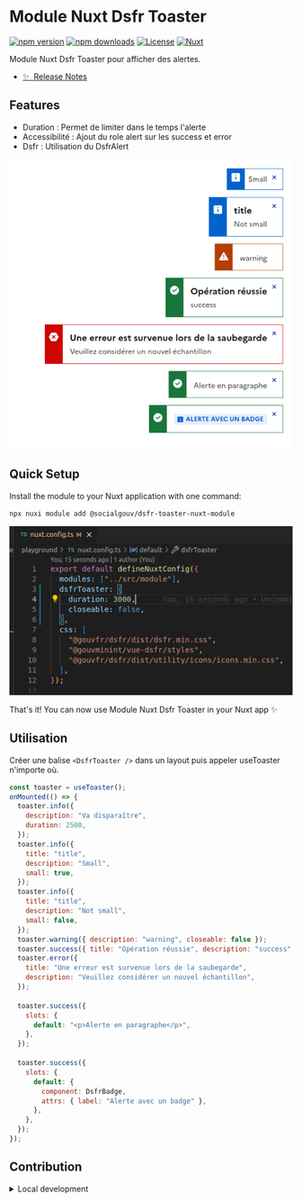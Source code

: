 # Module Nuxt Dsfr Toaster

[![npm version][npm-version-src]][npm-version-href]
[![npm downloads][npm-downloads-src]][npm-downloads-href]
[![License][license-src]][license-href]
[![Nuxt][nuxt-src]][nuxt-href]

Module Nuxt Dsfr Toaster pour afficher des alertes.

- [✨ &nbsp;Release Notes](/CHANGELOG.md)
  <!-- - [🏀 Online playground](https://stackblitz.com/github/your-org/@socialgouv/dsfr-toaster-nuxt-module?file=playground%2Fapp.vue) -->
  <!-- - [📖 &nbsp;Documentation](https://example.com) -->

## Features

<!-- Highlight some of the features your module provide here -->

- Duration : Permet de limiter dans le temps l'alerte
- Accessibilité : Ajout du role alert sur les success et error
- Dsfr : Utilisation du DsfrAlert

![Rendu](./docs/render.png)

## Quick Setup

Install the module to your Nuxt application with one command:

```bash
npx nuxi module add @socialgouv/dsfr-toaster-nuxt-module
```

![Surchage de la configuration](./docs/nuxt.config.png)

That's it! You can now use Module Nuxt Dsfr Toaster in your Nuxt app ✨

## Utilisation

Créer une balise `<DsfrToaster />` dans un layout puis appeler useToaster n'importe où.

```javascript
const toaster = useToaster();
onMounted(() => {
  toaster.info({
    description: "Va disparaître",
    duration: 2500,
  });
  toaster.info({
    title: "title",
    description: "Small",
    small: true,
  });
  toaster.info({
    title: "title",
    description: "Not small",
    small: false,
  });
  toaster.warning({ description: "warning", closeable: false });
  toaster.success({ title: "Opération réussie", description: "success" });
  toaster.error({
    title: "Une erreur est survenue lors de la saubegarde",
    description: "Veuillez considérer un nouvel échantillon",
  });

  toaster.success({
    slots: {
      default: "<p>Alerte en paragraphe</p>",
    },
  });

  toaster.success({
    slots: {
      default: {
        component: DsfrBadge,
        attrs: { label: "Alerte avec un badge" },
      },
    },
  });
});
```

## Contribution

<details>
<summary>Local development</summary>

```bash
# Install dependencies
npm install

# Generate type stubs
npm run dev:prepare

# Develop with the playground
npm run dev

# Build the playground
npm run dev:build

# Run ESLint
npm run lint

# Run Vitest
npm run test
npm run test:watch

# Release new version
npm run release
```

</details>

<!-- Badges -->

[npm-version-src]: https://img.shields.io/npm/v/@socialgouv/dsfr-toaster-nuxt-module/latest.svg?style=flat&colorA=020420&colorB=00DC82
[npm-version-href]: https://npmjs.com/package/@socialgouv/dsfr-toaster-nuxt-module
[npm-downloads-src]: https://img.shields.io/npm/dm/@socialgouv/dsfr-toaster-nuxt-module.svg?style=flat&colorA=020420&colorB=00DC82
[npm-downloads-href]: https://npmjs.com/package/@socialgouv/dsfr-toaster-nuxt-module
[license-src]: https://img.shields.io/npm/l/@socialgouv/dsfr-toaster-nuxt-module.svg?style=flat&colorA=020420&colorB=00DC82
[license-href]: https://npmjs.com/package/@socialgouv/dsfr-toaster-nuxt-module
[nuxt-src]: https://img.shields.io/badge/Nuxt-020420?logo=nuxt.js
[nuxt-href]: https://nuxt.com
